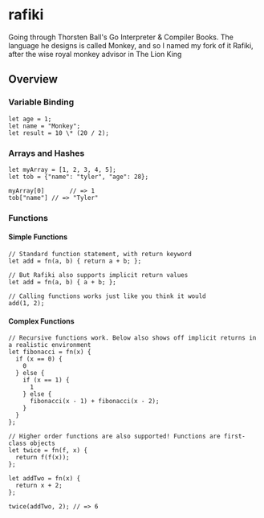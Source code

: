 # rafiki

Going through Thorsten Ball's Go Interpreter &amp; Compiler Books. The language he designs is called Monkey, and so I named my fork of it Rafiki, after the wise royal monkey advisor in The Lion King

## Overview

### Variable Binding

```
let age = 1;
let name = "Monkey";
let result = 10 \* (20 / 2);
```

### Arrays and Hashes

```
let myArray = [1, 2, 3, 4, 5];
let tob = {"name": "tyler", "age": 28};

myArray[0]       // => 1
tob["name"] // => "Tyler"
```

### Functions

#### Simple Functions

```
// Standard function statement, with return keyword
let add = fn(a, b) { return a + b; };

// But Rafiki also supports implicit return values
let add = fn(a, b) { a + b; };

// Calling functions works just like you think it would
add(1, 2);

```

#### Complex Functions

```
// Recursive functions work. Below also shows off implicit returns in a realistic environment
let fibonacci = fn(x) {
  if (x == 0) {
    0
  } else {
    if (x == 1) {
      1
    } else {
      fibonacci(x - 1) + fibonacci(x - 2);
    }
  }
};

// Higher order functions are also supported! Functions are first-class objects
let twice = fn(f, x) {
  return f(f(x));
};

let addTwo = fn(x) {
  return x + 2;
};

twice(addTwo, 2); // => 6
```
